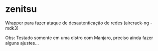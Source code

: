 # zenitsu
Wrapper para fazer ataque de desautenticação de redes (aircrack-ng - mdk3)

Obs: Testado somente em uma distro com Manjaro, preciso ainda fazer alguns ajustes...
